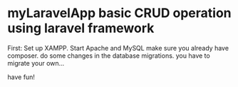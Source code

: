 # myLaravelApp basic CRUD operation using laravel framework
First: Set up XAMPP. Start Apache and MySQL
make sure you already have composer.
do some changes in the database migrations. you have to migrate your own...

have fun!
